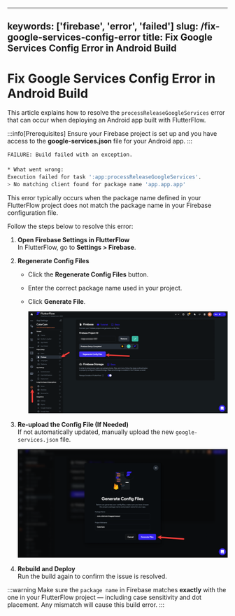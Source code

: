 
---
keywords: ['firebase', 'error', 'failed']
slug: /fix-google-services-config-error
title: Fix Google Services Config Error in Android Build
---

# Fix Google Services Config Error in Android Build

This article explains how to resolve the `processReleaseGoogleServices` error that can occur when deploying an Android app built with FlutterFlow.

:::info[Prerequisites]
Ensure your Firebase project is set up and you have access to the **google-services.json** file for your Android app.
:::

```bash
FAILURE: Build failed with an exception.

* What went wrong:
Execution failed for task ':app:processReleaseGoogleServices'.
> No matching client found for package name 'app.app.app'

```

This error typically occurs when the package name defined in your FlutterFlow project does not match the package name in your Firebase configuration file.


Follow the steps below to resolve this error:

1. **Open Firebase Settings in FlutterFlow**  
   In FlutterFlow, go to **Settings > Firebase**.

2. **Regenerate Config Files**  
   - Click the **Regenerate Config Files** button.  
   - Enter the correct package name used in your project.  
   - Click **Generate File**.

      ![](../assets/20250430121329008679.png)

3. **Re-upload the Config File (If Needed)**  
   If not automatically updated, manually upload the new `google-services.json` file.
   
    ![](../assets/20250430121329460301.png)

4. **Rebuild and Deploy**  
   Run the build again to confirm the issue is resolved.

:::warning
Make sure the `package name` in Firebase matches **exactly** with the one in your FlutterFlow project — including case sensitivity and dot placement. Any mismatch will cause this build error.
:::



